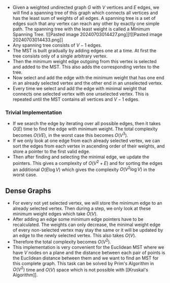 - Given a weighted undirected graph $G$ with $V$ vertices and $E$ edges, we will find a spanning tree of this graph which connects all vertices and has the least sum of weights of all edges. A spanning tree is a set of edges such that any vertex can reach any other by exactly one simple path. The spanning tree with the least weight is called a Minimum Spanning Tree.
![[Pasted image 20240703014427.png]]![[Pasted image 20240703014433.png]]
- Any spanning tree consists of $V-1$ edges.
- The MST is built gradually by adding edges one at a time. At first the tree consists only of a single arbitrary vertex.
- Then the minimum weight edge outgoing from this vertex is selected and added to the MST. This also adds the corresponding vertex to the tree.
- Now select and add the edge with the minimum weight that has one end in an already selected vertex and the other end in an unselected vertex.
- Every time we select and add the edge with minimal weight that connects one selected vertex with one unselected vertex. This is repeated until the MST contains all vertices and $V-1$ edges.
### Trivial Implementation
- If we search the edge by iterating over all possible edges, then it takes $O(E)$ time to find the edge with minimum weight. The total complexity becomes $O(VE)$, in the worst case this becomes $O(V^3)$.
- If we only look at one edge from each already selected vertex, we can sort the edges from each vertex in ascending order of their weights, and store a pointer to the first valid edge.
- Then after finding and selecting the minimal edge, we update the pointers. This gives a complexity of $O(V^2+E)$ and for sorting the edges an additional $O(E\log V)$ which gives the complexity $O(V^2\log V)$ in the worst case.
## Dense Graphs
- For every not yet selected vertex, we will store the minimum edge to an already selected vertex. Then during a step, we only look at these minimum weight edges which take $O(V)$.
- After adding an edge some minimum edge pointers have to be recalculated. The weights can only decrease, the minimal weight edge of every non-selected vertex may stay the same or it will be updated by an edge to the newly selected vertex. This also takes $O(V)$.
- Therefore the total complexity becomes $O(V^2)$.
- This implementation is very convenient for the Euclidean MST where we have $V$ nodes on a plane and the distance between each pair of points is the Euclidean distance between them and we want to find an MST for this complete graph. This task can be solved by Prim's Algorithm in $O(V^2)$ time and $O(V)$ space which is not possible with [[Kruskal's Algorithm]].
